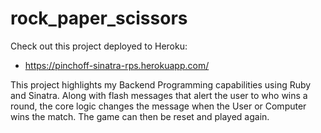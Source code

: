 # rock_paper_scissors

Check out this project deployed to Heroku: 
- https://pinchoff-sinatra-rps.herokuapp.com/

This project highlights my Backend Programming capabilities using Ruby and Sinatra. Along with flash messages that alert the user to who wins a round, the core logic changes the message when the User or Computer wins the match. The game can then be reset and played again.
